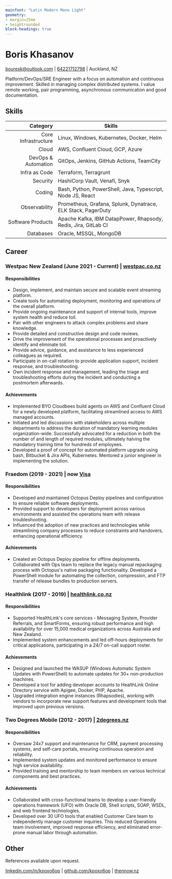 ```yaml
---
mainfont: "Latin Modern Mono Light"
geometry:
- margin=25mm
- heightrounded
block-headings: true
---
```


# Boris Khasanov

[bouresk@outlook.com](mailto:bouresk@outlook.com) |
[64221712798](tel:64221712798) | Auckland, NZ

Platform/DevOps/SRE Engineer with a focus on automation and continuous
improvement. Skilled in managing complex distributed systems. I value remote
working, pair programming, asynchronous communication and good documentation.

## Skills

| Category                | Skills |
|------------------------:|----------------------------------------------------------------|
| Core Infrastructure     | Linux, Windows, Kubernetes, Docker, Helm |
| Cloud                   | AWS, Confluent Cloud, GCP, Azure |
| DevOps & Automation     | GitOps, Jenkins, GitHub Actions, TeamCity |
| Infra as Code           | Terraform, Terragrunt |
| Security                | HashiCorp Vault, Venafi, Snyk |
| Coding                  | Bash, Python, PowerShell, Java, Typescript, Node JS, React |
| Observability           | Prometheus, Grafana, Splunk, Dynatrace, ELK Stack, PagerDuty |
| Software Products       | Apache Kafka, IBM DatapPower, Rhapsody, Redis, Jira, GitLab CI |
| Databases               | Oracle, MSSQL, MongoDB |

## Career

### Westpac New Zealand (June 2021 - Current) | [westpac.co.nz](https://westpac.co.nz/)

#### Responsibilities

- Design, implement, and maintain secure and scalable event streaming platform.
- Create tools for automating deployment, monitoring and operations of the
overall platform.
- Provide ongoing maintenance and support of internal tools, improve system
health and reduce toil.
- Pair with other engineers to attack complex problems and share knowledge.
- Provide detailed and constructive design and code reviews.
- Drive the improvement of the operational processes and proactively identify
and eliminate toil.
- Provide advice, guidance, and assistance to less experienced colleagues as
required.
- Participate in on-call rotation to provide application support, incident
response, and troubleshooting.
- Own incident response and management, leading the triage and troubleshooting
efforts during the incident and conducting a postmortem afterwards.

#### Achievements

- Implemented BYO Cloudbees build agents on AWS and Confluent Cloud for a newly
developed platform, facilitating streamlined access to AWS managed accounts.
- Initiated and led discussions with stakeholders across multiple departments to
address the duration of mandatory learning modules organization-wide.
Successfully advocated for a reduction in both the number of and length of
required modules, ultimately halving the mandatory training time for hundreds of
employees.
- Developed a proof of concept for automated platform upgrade using bash,
Bitbucket & Jira APIs, Kubernetes. Mentored a junior engineer in
implementing the solution.

### Fraedom (2019 - 2021) | now [Visa](https://developer.visa.com/use-cases/partner-showcase/fraedom)

#### Responsibilities

- Developed and maintained Octopus Deploy pipelines and configuration to ensure
reliable software deployments.
- Provided support to developers for deployment across various environments and
assisted the operations team with release troubleshooting.
- Influenced the adoption of new practices and technologies while streamlining
company processes to reduce constraints and handovers, enhancing operational
efficiency.

#### Achievements

- Created an Octopus Deploy pipeline for offline deployments. Collaborated with
Ops team to replace the legacy manual repackaging process with Octopus's native
packaging functionality. Developed a PowerShell module for automating the
collection, compression, and FTP transfer of release bundles to production
servers.

### Healthlink (2017 - 2019) | [healthlink.co.nz](https://healthlink.co.nz)

#### Responsibilities

- Supported HealthLink's core services - Messaging System, Provider Referrals,
and SmartForms, ensuring robust performance and high availability for over
15,000 medical organizations across Australia and New Zealand.
- Implemented system enhancements and led off-hours deployments for critical
applications, participating in a 24/7 on-call support roster.

#### Achievements

- Designed and launched the WASUP (Windows Automatic System Updates with
PowerShell) to automate updates for 30+ non-production machines.
- Developed a tool for adding developer accounts to HealthLink Online Directory
service with Apigee, Docker, PHP, Apache.
- Upgraded integration engine instances (Rhapsodies), working with vendors to
incorporate new support features and development tools that improved upon
previous versions.

### Two Degrees Mobile (2012 - 2017) | [2degrees.nz](https://2degrees.nz)

#### Responsibilities

- Oversaw 24x7 support and maintenance for CRM, payment processing systems, and
self-care portals, ensuring continuous operation and reliability.
- Implemented system updates and monitored performance to ensure high service
availability.
- Provided training and mentorship to team members on various technical
components and best practices.

#### Achievements

- Collaborated with cross-functional teams to develop a user-friendly operations
framework (UFO) with Oracle DB, Shell scripts, SOAP, WSDL, and web frontend
technologies.
- Developed over 30 UFO tools that enabled Customer Care team to independently
manage customer inquiries. This reduced Operations team involvement, improved
response efficiency, and eliminated error-prone manual labor through automation.

## Other

References available upon request.

[linkedin.com/in/kpoxo6op](https://linkedin.com/in/kpoxo6op) |
[github.com/kpoxo6op](https://github.com/kpoxo6op) |
[thennow.nz](https://thennow.nz)

<!-- ```txt ubuntu-20.04
- Experience with complex, multi-layered, distributed systems.
- Being a self starter with the ability to work effectively in teams
- Working knowledge of information security practices
- Experience building and maintaining services on public cloud
- Experience using Terraform to manage cloud infrastructure (or equivalent -
  Infrastructure as Code)
- Demonstrated ability to manage & resolve service and operational problems,
  including root cause analysis
- Proven ability to own tasks, issues & plans and manage/ drive them through to completion
- automate as much as possible, with a focus on GitOps/DevOps processes to create
an agile, developer-friendly way of working.
- remote team, pair programming, asynchronous communication, and good documentation.
``` -->
